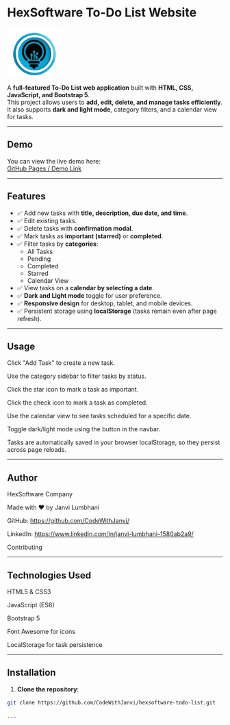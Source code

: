 # HexSoftware To-Do List Website

![HexSoftware Logo](assets/img/logos.png)

A **full-featured To-Do List web application** built with **HTML, CSS, JavaScript, and Bootstrap 5**.  
This project allows users to **add, edit, delete, and manage tasks efficiently**. It also supports **dark and light mode**, category filters, and a calendar view for tasks.

---

## Demo

You can view the live demo here:  
[GitHub Pages / Demo Link](https://github.com/CodeWithJanvi/HexSoftware-To-Do-List-website.git)

---

## Features

- ✅ Add new tasks with **title, description, due date, and time**.  
- ✅ Edit existing tasks.  
- ✅ Delete tasks with **confirmation modal**.  
- ✅ Mark tasks as **important (starred)** or **completed**.  
- ✅ Filter tasks by **categories**:
  - All Tasks  
  - Pending  
  - Completed  
  - Starred  
  - Calendar View  
- ✅ View tasks on a **calendar by selecting a date**.  
- ✅ **Dark and Light mode** toggle for user preference.  
- ✅ **Responsive design** for desktop, tablet, and mobile devices.  
- ✅ Persistent storage using **localStorage** (tasks remain even after page refresh).  

---

## Usage

Click "Add Task" to create a new task.

Use the category sidebar to filter tasks by status.

Click the star icon to mark a task as important.

Click the check icon to mark a task as completed.

Use the calendar view to see tasks scheduled for a specific date.

Toggle dark/light mode using the button in the navbar.

Tasks are automatically saved in your browser localStorage, so they persist across page reloads.

---

## Author

HexSoftware Company

Made with ❤️ by Janvi Lumbhani

GitHub: https://github.com/CodeWithJanvi/

LinkedIn: https://www.linkedin.com/in/janvi-lumbhani-1580ab2a9/

Contributing

---
## Technologies Used

HTML5 & CSS3

JavaScript (ES6)

Bootstrap 5

Font Awesome for icons

LocalStorage for task persistence

---
## Installation

1. **Clone the repository**:

```bash
git clone https://github.com/CodeWithJanvi/hexsoftware-todo-list.git

---

